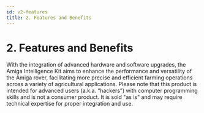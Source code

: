 ```yaml
---
id: v2-features
title: 2. Features and Benefits
---
```

# 2. Features and Benefits

With the integration of advanced hardware and software upgrades, the Amiga Intelligence Kit aims to enhance the performance and versatility of the Amiga rover, facilitating more precise and efficient farming operations across a variety of agricultural applications. Please note that this product is intended for advanced users (a.k.a. “hackers”) with computer programming skills and is not a consumer product. It is sold "as is" and may require technical expertise for proper integration and use.
